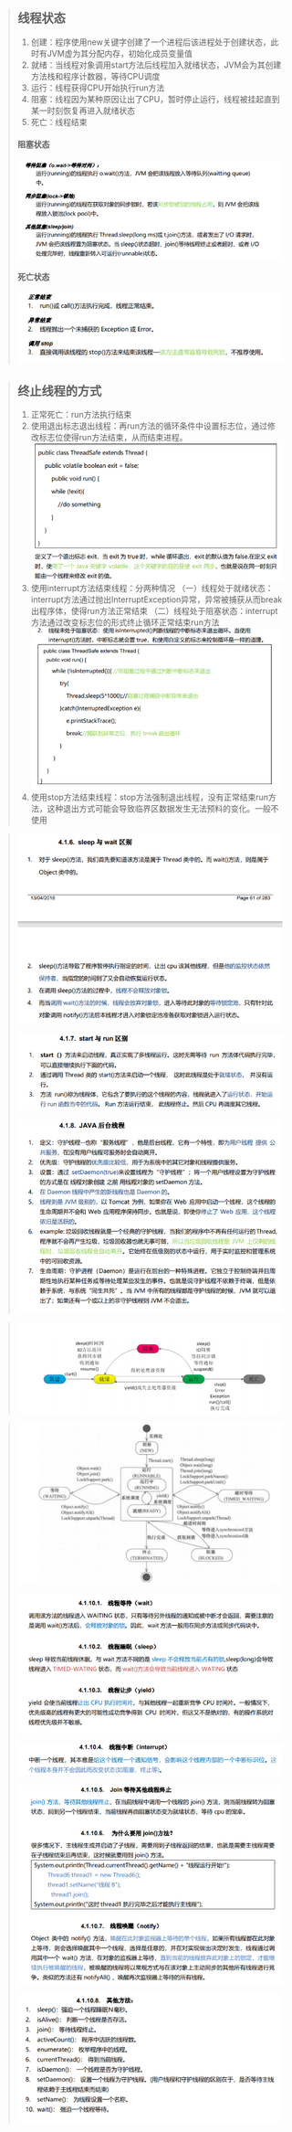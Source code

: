 > ## 线程状态
>
> 1. 创建：程序使用new关键字创建了一个进程后该进程处于创建状态，此时有JVM虚为其分配内存，初始化成员变量值
> 2. 就绪：当线程对象调用start方法后线程加入就绪状态，JVM会为其创建方法栈和程序计数器，等待CPU调度
> 3. 运行：线程获得CPU开始执行run方法
> 4. 阻塞：线程因为某种原因让出了CPU，暂时停止运行，线程被挂起直到某一时刻恢复再进入就绪状态
> 5. 死亡：线程结束
>
> #### 阻塞状态
>
> ![image-20210808201943141](image/image-20210808201943141.png)
>
> #### 死亡状态
>
> ![image-20210808202029352](image/image-20210808202029352.png)

> ## 终止线程的方式
>
> 1. 正常死亡：run方法执行结束
> 2. 使用退出标志退出线程：再run方法的循环条件中设置标志位，通过修改标志位使得run方法结束，从而结束进程。
>     ![image-20210808202523164](image/image-20210808202523164.png)
> 3. 使用interrupt方法结束线程：分两种情况
>     （一）线程处于就绪状态：interrupt方法通过抛出InterruptException异常，异常被捕获从而break出程序体，使得run方法正常结束
>     （二）线程处于阻塞状态：interrupt方法通过改变标志位的形式终止循环正常结束run方法
>     ![image-20210808203040203](image/image-20210808203040203.png)
> 4. 使用stop方法结束线程：stop方法强制退出线程，没有正常结束run方法，这种退出方式可能会导致临界区数据发生无法预料的变化。一般不使用

> ![image-20210808203325331](image/image-20210808203325331.png)
>
> ![image-20210808203335913](image/image-20210808203335913.png)
>
> ![image-20210808203404242](image/image-20210808203404242.png)

> ![image-20210808201845244](image/image-20210808201845244.png)

> ![image-20210809103325689](image/image-20210809103325689.png)
>
> ![image-20210809103407761](image/image-20210809103407761.png)
>
> ![image-20210809103757861](image/image-20210809103757861.png)
>
> ![image-20210809103813851](image/image-20210809103813851.png)
>
> ![image-20210809103824514](image/image-20210809103824514.png)